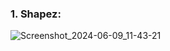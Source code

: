 ### 1. Shapez:
![Screenshot_2024-06-09_11-43-21](https://github.com/MateussDev-backrooms/IAmBored_ShadertoyExperiments/assets/101806154/c45717df-6402-448d-91f8-8265883204b8)
